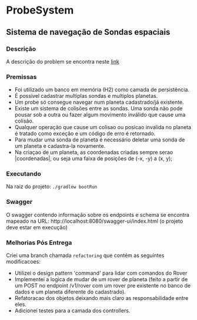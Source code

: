 # ProbeSystem
## Sistema de navegação de Sondas espaciais

### Descrição

A descrição do problem se encontra neste [link](https://gist.github.com/elo7-developer/f0b91a7a98e5e65288b875ac6d376875)

### Premissas

- Foi utilizado um banco em memória (H2) como camada de persistência.
- É possivel cadastrar multiplas sondas e multiplos planetas.
- Um probe só consegue navegar num planeta cadastrado/já existente.
- Existe um sistema de colisões entre as sondas. Uma sonda não pode pousar sob a outra
 ou fazer algum movimento inválido que cause uma colisão.
- Qualquer operação que cause um colisao ou posicao invalida no planeta é tratado como exceção 
 e um código de erro é retornado.
- Para mudar uma sonda de planeta é necessário deletar uma sonda de um planeta e cadastra-la 
 novamente.
- Na criaçao de um planeta, as coordenadas criadas sempre serao |coordenadas|, ou seja uma faixa de 
 posições de (-x, -y) a (x, y);

### Executando

Na raiz do projeto:
`./gradlew bootRun ` 

### Swagger

O swagger contendo informação sobre os endpoints e schema se encontra mapeado na URL: http://localhost:8080/swagger-ui/index.html
(o projeto deve estar em execução)


### Melhorias Pós Entrega

Criei uma branch chamada `refactoring` que contém as seguintes modificacoes:
- Utilizei o design pattern 'command' para lidar com comandos do Rover
- Implementei a logica de mudar de um rover de planeta (feito a partir de um POST no endpoint /v1/rover
  com um rover pre existente no banco de dados e um planeta diferente do cadastrado).
- Refatoracao dos objetos deixando mais claro as responsabilidade entre eles.
- Adicionei testes para a camada dos controllers.
